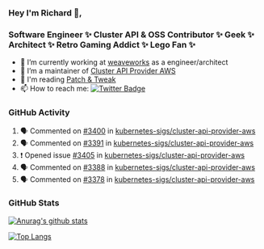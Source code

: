 ### Hey I'm Richard 👋, 

<h3 align="left">Software Engineer ✨ Cluster API & OSS Contributor ✨ Geek ✨ Architect ✨ Retro Gaming Addict ✨ Lego Fan ✨</h3>

- 🔭 I’m currently working at [weaveworks](https://github.com/weaveworks) as a engineer/architect
- 👯 I’m a maintainer of [Cluster API Provider AWS](https://github.com/kubernetes-sigs/cluster-api-provider-aws)
- 💬 I'm reading [Patch & Tweak](https://bjooks.com/products/patch-tweak-exploring-modular-synthesis)
- 📫 How to reach me: [![Twitter Badge](https://img.shields.io/badge/-@fruit_case-00acee?style=flat&logo=Twitter&logoColor=white)](https://twitter.com/intent/follow?screen_name=fruit_case "Follow on Twitter")

### GitHub Activity 

<!--START_SECTION:activity-->
1. 🗣 Commented on [#3400](https://github.com/kubernetes-sigs/cluster-api-provider-aws/issues/3400) in [kubernetes-sigs/cluster-api-provider-aws](https://github.com/kubernetes-sigs/cluster-api-provider-aws)
2. 🗣 Commented on [#3391](https://github.com/kubernetes-sigs/cluster-api-provider-aws/issues/3391) in [kubernetes-sigs/cluster-api-provider-aws](https://github.com/kubernetes-sigs/cluster-api-provider-aws)
3. ❗️ Opened issue [#3405](https://github.com/kubernetes-sigs/cluster-api-provider-aws/issues/3405) in [kubernetes-sigs/cluster-api-provider-aws](https://github.com/kubernetes-sigs/cluster-api-provider-aws)
4. 🗣 Commented on [#3388](https://github.com/kubernetes-sigs/cluster-api-provider-aws/issues/3388) in [kubernetes-sigs/cluster-api-provider-aws](https://github.com/kubernetes-sigs/cluster-api-provider-aws)
5. 🗣 Commented on [#3378](https://github.com/kubernetes-sigs/cluster-api-provider-aws/issues/3378) in [kubernetes-sigs/cluster-api-provider-aws](https://github.com/kubernetes-sigs/cluster-api-provider-aws)
<!--END_SECTION:activity-->

### GitHub Stats

[![Anurag's github stats](https://github-readme-stats.vercel.app/api?username=richardcase&count_private=true&show_icons=true)](https://github.com/anuraghazra/github-readme-stats)

[![Top Langs](https://github-readme-stats.vercel.app/api/top-langs/?username=richardcase&hide=html&layout=compact)](https://github.com/anuraghazra/github-readme-stats)

